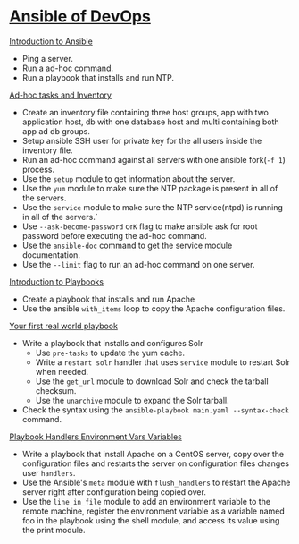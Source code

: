 # [Ansible of DevOps](https://www.ansiblefordevops.com/)

[Introduction to Ansible](00-introduction-to-ansible)

- Ping a server.
- Run a ad-hoc command.
- Run a playbook that installs and run NTP.

[Ad-hoc tasks and Inventory](01-ad-hoc-tasks-and-inventory)

- Create an inventory file containing three host groups, app with two application host, db with one database host and multi containing both app ad db groups.
- Setup ansible SSH user for private key for the all users inside the inventory file.
- Run an ad-hoc command against all servers with one ansible fork(`-f 1`) process.
- Use the `setup` module to get information about the server.
- Use the `yum` module to make sure the NTP package is present in all of the servers.
- Use the `service` module to make sure the NTP service(ntpd) is running in all of the servers.`
- Use `--ask-become-password` or`K` flag to make ansible ask for root password before executing the ad-hoc command.
- Use the `ansible-doc` command to get the service module documentation.
- Use the `--limit` flag to run an ad-hoc command on one server.

[Introduction to Playbooks](02-introduction-to-playbooks)

- Create a playbook that installs and run Apache
- Use the ansible `with_items` loop to copy the Apache configuration files.

[Your first real world playbook](03-your-first-real-world-playbook)

- Write a playbook that installs and configures Solr
  - Use `pre-tasks` to update the yum cache.
  - Write a `restart solr` handler that uses `service` module to restart Solr when needed.
  - Use the `get_url` module to download Solr and check the tarball checksum.
  - Use the `unarchive` module to expand the Solr tarball.
- Check the syntax using the `ansible-playbook main.yaml --syntax-check` command.

[Playbook Handlers Environment Vars Variables](04-playbook-handlers-environment-vars-variables)

- Write a playbook that install Apache on a CentOS server, copy over the configuration files and restarts the server on configuration files changes user `handlers`.
- Use the Ansible's `meta` module with `flush_handlers` to restart the Apache server right after configuration being copied over.
- Use the `line_in_file` module to add an environment variable to the remote machine, register the environment variable as a variable named foo in the playbook using the shell module, and access its value using the print module.
